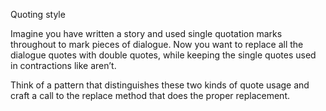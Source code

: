 Quoting style


Imagine you have written a story and used single quotation marks throughout to mark pieces of dialogue. Now you want to replace all the dialogue quotes with double quotes, while keeping the single quotes used in contractions like aren’t.

Think of a pattern that distinguishes these two kinds of quote usage and craft a call to the replace method that does the proper replacement.
